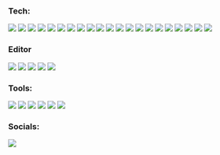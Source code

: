 <!-- icon by https://simpleicons.org/ -->

### Tech:

![](https://img.shields.io/badge/-Flutter-02569B.svg?logo=flutter&style=plastic)
![](https://img.shields.io/badge/-Dart-0175C2.svg?logo=dart&style=plastic)
![](https://img.shields.io/badge/-NativeScript-65ADF1.svg?logo=nativescript&style=plastic)
![](https://img.shields.io/badge/-TypeScript-3178C6.svg?logo=typescript&style=plastic)
![](https://img.shields.io/badge/-Vue.js-4FC08D.svg?logo=vue.js&style=plastic)
![](https://img.shields.io/badge/-Golang-00ADD8.svg?logo=go&style=plastic)
![](https://img.shields.io/badge/-Rust-000000.svg?logo=rust&style=plastic)
![](https://img.shields.io/badge/-CSharp-239120.svg?logo=csharp&style=plastic)
![](https://img.shields.io/badge/-Node.js-339933.svg?logo=node.js&style=plastic)
![](https://img.shields.io/badge/-Qt-41CD52.svg?logo=qt&style=plastic)
![](https://img.shields.io/badge/-C++-00599C.svg?logo=cplusplus&style=plastic)
![](https://img.shields.io/badge/-Java-007396.svg?logo=java&style=plastic)
![](https://img.shields.io/badge/-Laravel-E74430.svg?logo=laravel&style=plastic)
![](https://img.shields.io/badge/-Php-777BB4.svg?logo=php&style=plastic)
![](https://img.shields.io/badge/-Python-3776AB.svg?logo=python&style=plastic)
![](https://img.shields.io/badge/-Perl-39457E.svg?logo=perl&style=plastic)
![](https://img.shields.io/badge/-Bash-4EAA25.svg?logo=gnubash&style=plastic)
![](https://img.shields.io/badge/-Jquery-0769AD.svg?logo=jquery&style=plastic)
![](https://img.shields.io/badge/-Css3-1572B6.svg?logo=css3&style=plastic)
![](https://img.shields.io/badge/-Javascript-F7DF1E.svg?logo=javascript&style=plastic)
![](https://img.shields.io/badge/-Html5-E34F26.svg?logo=html5&style=plastic)

### Editor

![](https://img.shields.io/badge/-Visual%20Studio%20Code-007ACC.svg?logo=visual-studio-code&style=flat)
![](https://img.shields.io/badge/-Vim-019733.svg?logo=vim&style=flat)
![](https://img.shields.io/badge/-Sublimetext-272822.svg?logo=sublimetext&style=plastic)
![](https://img.shields.io/badge/-JetBrains%20IDE-000.svg?logo=intellij-idea&style=flat)
![](https://img.shields.io/badge/-Xcode-1575F9.svg?logo=xcode&style=plastic)

### Tools:

![](https://img.shields.io/badge/-Adobe%20photoshop-00C8FF.svg?logo=adobe-photoshop&style=plastic)
![](https://img.shields.io/badge/-Adobe%20illustrator-FF7C00.svg?logo=adobe-illustrator&style=plastic)
![](https://img.shields.io/badge/-Adobe%20indesign-FD3F93.svg?logo=adobe-indesign&style=plastic)
![](https://img.shields.io/badge/-Unity-000000.svg?logo=unity&style=plastic)
![](https://img.shields.io/badge/-AutodeskMaya-000000.svg?logo=autodesk&style=plastic)
![](https://img.shields.io/badge/-Teamviewer-0E8EE9.svg?logo=teamviewer&style=plastic)

### Socials:
![](https://github-profile-summary-cards.vercel.app/api/cards/stats?username=AkitoYamashita&theme=github_dark) 
